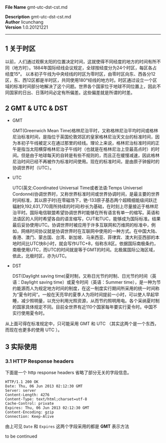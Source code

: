 **File Name** gmt-utc-dst-cst.md  

**Description**  gmt-utc-dst-cst.md  
**Author** licunchang  
**Version** 1.0.20121221  

------

## 1 关于时区

以前，人们通过观察太阳的位置决定时间，这就使得不同经度的地方的时间有所不同（地方时）。1884年国际经线会议规定，全球按经度分为24个时区，每区各占经度15°。 以本初子午线为中央经线的时区为零时区，由零时区向东、西各分12区，东、西12区都是半时区，共同使用180°经线的地方时。时区通过设立一个区域的标准时间部分地解决了这个问题。世界各个国家位于地球不同位置上，因此不同国家的日出、日落时间必定有所偏差。这些偏差就是所谓的时差。

## 2 GMT & UTC & DST

* GMT

    GMT(Greenwich Mean Time)格林尼治平时，又称格林尼治平均时间或格林尼治标准时间，是指位于英国伦敦郊区的皇家格林尼治天文台的标准时间，因为本初子午线被定义在通过那里的经线。理论上来说，格林尼治标准时间的正午是指当太阳横穿格林尼治子午线时（也就是在格林尼治上空最高点时）的时间。但是由于地球每天的自转是有些不规则的，而且正在缓慢减速，因此格林尼治时间已经不再被作为标准时间使用。现在的标准时间，是由原子钟报时的协调世界时（UTC）。

* UTC

    UTC(英文:Coordinated Universal Time或者法语:Temps Universel Cordonné)协调世界时，又称世界标准时间或世界协调时间，是最主要的世界时间标准，其以原子时(在零磁场下，铯-133原子基态两个超精细能级间跃迁辐射9,192,631,770周所持续的时间)秒长为基础，在时刻上尽量接近于格林尼治平时。国际电信联盟希望协调世界时能够在所有语言有单一的缩写。英语和法语区的人同时希望各自的语言缩写，CUT和TUC，能够成为国际标准。结果最后妥协使用UTC。协调世界时被应用于许多互联网和万维网的标准中，例如，网络时间协议就是协调世界时在互联网中使用的一种方式。在中国大陆、香港、澳门、蒙古国、台湾、新加坡、马来西亚、菲律宾、澳大利亚西部的本地时间比UTC快8小时，就会写作UTC+8，俗称东8区。依据国际南极条约，南极使用UTC，而UTC的时间就是等于GMT的时间。北极属国际公海区域，依此，北极时区，亦为UTC。

* DST

    DST(Daylight saving time)夏时制，又称日光节约时制、日光节约时间（英语：Daylight saving time）或夏令时间（英语：Summer time），是一种为节约能源而人为规定地方时间的制度，在这一制度实行期间所采用的统一时间称为“夏令时间”。一般在天亮早的夏季人为将时间提前一小时，可以使人早起早睡，减少照明量，以充分利用光照资源，从而节约照明用电。各个采纳夏时制的国家具体规定不同。目前全世界有近110个国家每年要实行夏令时。中国不实行使用夏令时。

从上面可得在标准规定中，只可能采用 GMT 和 UTC （其实这两个是一个东西，而现在也更多的使用 UTC ）。

## 3 实际使用

### 3.1 HTTP Response headers

下面是一个 http response headers 省略了部分无关的字段信息。

    HTTP/1.1 200 OK
    Date: Thu, 06 Jun 2013 02:12:30 GMT
    Server: server
    Content-Length: 4276
    Content-Type: text/html;charset=utf-8
    Cache-Control: private
    Expires: Thu, 06 Jun 2013 02:12:30 GMT
    Content-Encoding: gzip
    Connection: Keep-Alive

由上可见 `Date` 和 `Expires` 这两个字段采用的都是 **GMT** 表示方法


to be continued